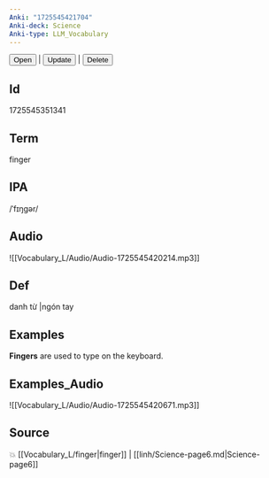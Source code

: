 ```yaml
---
Anki: "1725545421704"
Anki-deck: Science
Anki-type: LLM_Vocabulary
---
```

<button class="anki-btn-open">Open</button> | <button class="anki-btn-update">Update</button> | <button class="anki-btn-delete">Delete</button>

## Id
1725545351341
## Term
finger
## IPA
 /ˈfɪŋɡər/
## Audio
 ![[Vocabulary_L/Audio/Audio-1725545420214.mp3]]

## Def
 danh từ |ngón tay 
## Examples
**Fingers** are used to type on the keyboard.

## Examples_Audio
![[Vocabulary_L/Audio/Audio-1725545420671.mp3]]
## Source
💥 [[Vocabulary_L/finger|finger]] |  [[linh/Science-page6.md|Science-page6]]